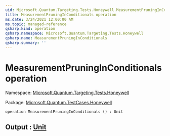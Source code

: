 ```yaml
---
uid: Microsoft.Quantum.Targeting.Tests.Honeywell.MeasurementPruningInConditionals
title: MeasurementPruningInConditionals operation
ms.date: 3/24/2021 12:00:00 AM
ms.topic: managed-reference
qsharp.kind: operation
qsharp.namespace: Microsoft.Quantum.Targeting.Tests.Honeywell
qsharp.name: MeasurementPruningInConditionals
qsharp.summary: ''
---
```


# MeasurementPruningInConditionals operation

Namespace: [Microsoft.Quantum.Targeting.Tests.Honeywell](xref:Microsoft.Quantum.Targeting.Tests.Honeywell)

Package: [Microsoft.Quantum.TestCases.Honeywell](https://nuget.org/packages/Microsoft.Quantum.TestCases.Honeywell)




```qsharp
operation MeasurementPruningInConditionals () : Unit
```


## Output : [Unit](xref:microsoft.quantum.lang-ref.unit)


